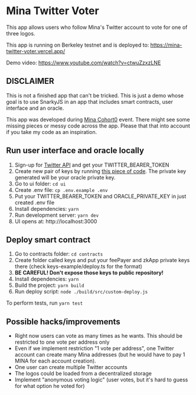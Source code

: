 # Mina Twitter Voter

This app allows users who follow Mina's Twitter account to vote for one of three logos.

This app is running on Berkeley testnet and is deployed to: https://mina-twitter-voter.vercel.app/

Demo video: https://www.youtube.com/watch?v=ctwuZzxzLNE

## DISCLAIMER

This is not a finished app that can't be tricked. This is just a demo whose goal is to use SnarkyJS in an app that includes smart contracts, user interface and an oracle.

This app was developed during [Mina Cohort0](https://minaprotocol.com/zkignite-cohort0-signup) event. There might see some missing pieces or messy code across the app. Please that that into account if you take my code as an inspiration.

## Run user interface and oracle locally

1. Sign-up for [Twitter API](https://developer.twitter.com/en/docs/twitter-api) and get your TWITTER_BEARER_TOKEN
2. Create new pair of keys by running [this piece of code](https://github.com/jackryanservia/mina-credit-score-signer/blob/main/scripts/keygen.js). The private key generated will be your oracle private key.
3. Go to ui folder: `cd ui`
4. Create .env file: `cp .env.example .env`
5. Put your TWITTER_BEARER_TOKEN and ORACLE_PRIVATE_KEY in just created .env file
6. Install dependencies: `yarn`
7. Run development server: `yarn dev`
8. UI opens at: http://localhost:3000

## Deploy smart contract

1. Go to contracts folder: `cd contracts`
2. Create folder called keys and put your feePayer and zkApp private keys there (check keys-example/deploy.ts for the format)
3. **BE CAREFUL! Don't expose those keys to public repository!**
4. Install dependencies: `yarn`
5. Build the project: `yarn build`
6. Run deploy script: `node ./build/src/custom-deploy.js`

To perform tests, run `yarn test`

## Possible hacks/improvements

- Right now users can vote as many times as he wants. This should be restricted to one vote per address only
- Even if we implement restriction "1 vote per address", one Twitter account can create many Mina addresses (but he would have to pay 1 MINA for each account creation).
- One user can create multiple Twitter accounts
- The logos could be loaded from a decentralized storage
- Implement "anonymous voting logic" (user votes, but it's hard to guess for what option he voted for)
